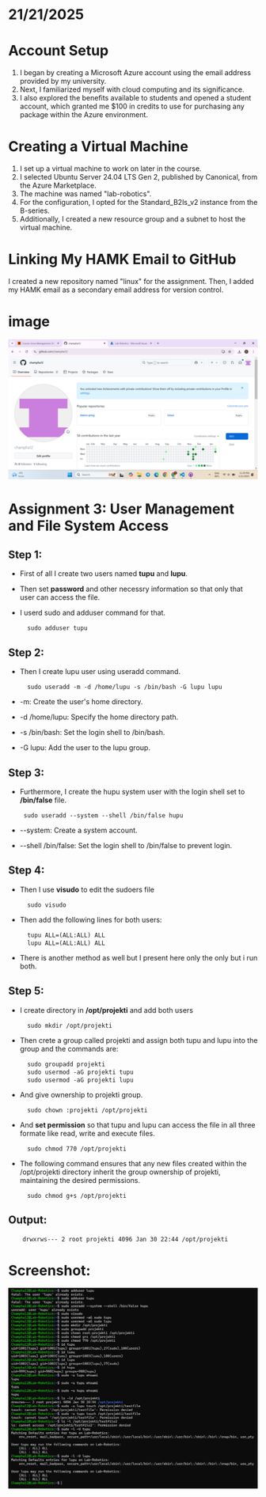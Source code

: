 # 21/21/2025
# Account Setup
1. I began by creating a Microsoft Azure account using the email address provided by my university.
2. Next, I familiarized myself with cloud computing and its significance.
3. I also explored the benefits available to students and opened a student account, which granted me $100 in credits to use for purchasing any package within the Azure environment.
# Creating a Virtual Machine
1. I set up a virtual machine to work on later in the course.
2. I selected Ubuntu Server 24.04 LTS Gen 2, published by Canonical, from the Azure Marketplace.
3. The machine was named "lab-robotics".
4. For the configuration, I opted for the Standard_B2ls_v2 instance from the B-series.
5. Additionally, I created a new resource group and a subnet to host the virtual machine.
# Linking My HAMK Email to GitHub
I created a new repository named "linux" for the assignment.
Then, I added my HAMK email as a secondary email address for version control.
# image
![image 1](image/Screenshot%20(159).png)


# Assignment 3: User Management and File System Access


## Step 1:
- First of all I create two users named **tupu** and **lupu**.
- Then set **password** and other necessry information so that only that user can access the file.
- I userd sudo and adduser command for that.

        sudo adduser tupu

## Step 2:
- Then I create lupu user using useradd command.

        sudo useradd -m -d /home/lupu -s /bin/bash -G lupu lupu

- -m: Create the user's home directory.
- -d /home/lupu: Specify the home directory path.
- -s /bin/bash: Set the login shell to /bin/bash.
- -G lupu: Add the user to the lupu group.

## Step 3: 
- Furthermore, I create the hupu system user with the login shell set to **/bin/false** file.

       sudo useradd --system --shell /bin/false hupu

- --system: Create a system account.
- --shell /bin/false: Set the login shell to /bin/false to prevent login.

## Step 4: 
- Then I use **visudo** to edit the sudoers file

        sudo visudo

- Then add the following lines for both users:

        tupu ALL=(ALL:ALL) ALL
        lupu ALL=(ALL:ALL) ALL

- There is another method as well but I present here only the only but i run both.

## Step 5:
- I create directory in **/opt/projekti** and add both users

        sudo mkdir /opt/projekti

- Then crete a group called projekti and assign both tupu and lupu into the group and the commands are:

        sudo groupadd projekti
        sudo usermod -aG projekti tupu
        sudo usermod -aG projekti lupu

- And give ownership to projekti group.

        sudo chown :projekti /opt/projekti

- And **set permission** so that tupu and lupu can access the file in all three formate like read, write and execute files.

        sudo chmod 770 /opt/projekti

- The following command ensures that any new files created within the /opt/projekti directory inherit the group ownership of projekti, maintaining the desired permissions.

        sudo chmod g+s /opt/projekti

## Output:

        drwxrws--- 2 root projekti 4096 Jan 30 22:44 /opt/projekti


# Screenshot:

![Scheershot1](image/image.png)